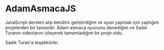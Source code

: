 # AdamAsmacaJS
JavaScript dersleri alıp kendimi geliştirdiğim ve oyun yapmak için yaptığım projelerden bir tanesidir.
Adam asmaca oyununu denediğim ve Sadık Turanın videolarını izleyerek tamamladığım bir proje oldu.

Sadık Turan'a teşekkürler.
